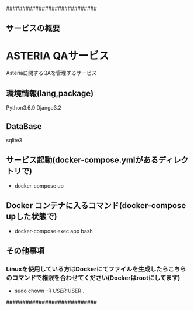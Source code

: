 ############################
## サービスの概要
# ASTERIA QAサービス
Asteriaに関するQAを管理するサービス

## 環境情報(lang,package)
Python3.6.9
Django3.2

## DataBase
sqlite3

## サービス起動(docker-compose.ymlがあるディレクトリで)
- docker-compose up

## Docker コンテナに入るコマンド(docker-compose upした状態で)
- docker-compose exec app bash

## その他事項
### Linuxを使用している方はDockerにてファイルを生成したらこちらのコマンドで権限を合わせてください(Dockerはrootにしてます)
- sudo chown -R $USER:$USER .

############################
